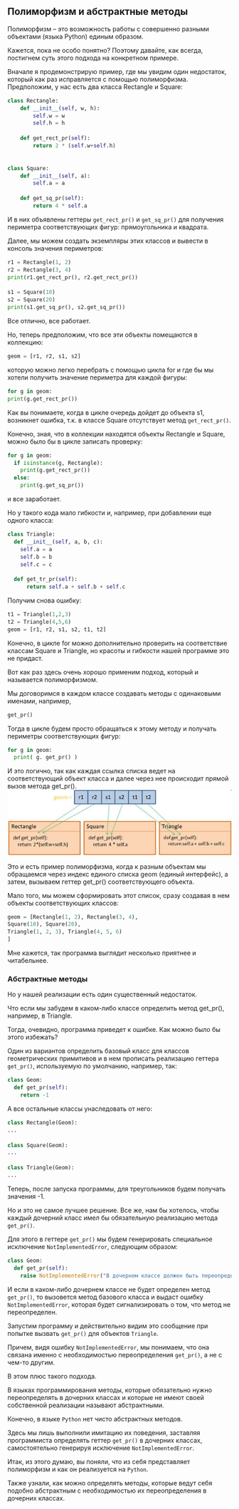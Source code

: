 ## Полиморфизм и абстрактные методы

Полиморфизм – это возможность работы с совершенно разными объектами (языка Python) единым образом.

Кажется, пока не особо понятно? Поэтому давайте, как всегда, постигнем суть этого подхода на конкретном примере.

Вначале я продемонстрирую пример, где мы увидим один недостаток, который как раз исправляется с помощью полиморфизма. Предположим, у нас есть два класса Rectangle и Square:

```python
class Rectangle:
    def __init__(self, w, h):
        self.w = w
        self.h = h

    def get_rect_pr(self):
        return 2 * (self.w+self.h)


class Square:
    def __init__(self, a):
        self.a = a

    def get_sq_pr(self):
        return 4 * self.a
```

И в них объявлены геттеры `get_rect_pr()` и `get_sq_pr()` для получения периметра соответствующих фигур: прямоугольника и квадрата. 

Далее, мы можем создать экземпляры этих классов и вывести в консоль значения периметров:

```python
r1 = Rectangle(1, 2)
r2 = Rectangle(3, 4)
print(r1.get_rect_pr(), r2.get_rect_pr())

s1 = Square(10)
s2 = Square(20)
print(s1.get_sq_pr(), s2.get_sq_pr())
```


Все отлично, все работает. 

Но, теперь предположим, что все эти объекты помещаются в коллекцию:
```python
geom = [r1, r2, s1, s2]
```
которую можно легко перебрать с помощью цикла for и где бы мы хотели получить значение периметра для каждой фигуры:

```python
for g in geom:
print(g.get_rect_pr())
```

Как вы понимаете, когда в цикле очередь дойдет до объекта s1, возникнет ошибка, т.к. в классе Square отсутствует метод `get_rect_pr()`. 

Конечно, зная, что в коллекции находятся объекты Rectangle и Square, можно было бы в цикле записать проверку:

```python
for g in geom:
  if isinstance(g, Rectangle):
    print(g.get_rect_pr())
  else:
    print(g.get_sq_pr())
```

и все заработает. 

Но у такого кода мало гибкости и, например, при добавлении еще одного класса:

```python
class Triangle:
  def __init__(self, a, b, c):
    self.a = a
    self.b = b
    self.c = c

  def get_tr_pr(self):
      return self.a + self.b + self.c
```
Получим снова ошибку:

```python
t1 = Triangle(1,2,3)
t2 = Triangle(4,5,6)
geom = [r1, r2, s1, s2, t1, t2]
```
Конечно, в цикле for можно дополнительно проверить на соответствие классам Square и Triangle, но красоты и гибкости нашей программе это не придаст. 

Вот как раз здесь очень хорошо применим подход, который и называется полиморфизмом. 

Мы договоримся в каждом классе создавать методы с одинаковыми именами, например,

```python
get_pr()
```
Тогда в цикле будем просто обращаться к этому методу и получать периметры соответствующих фигур:

```python
for g in geom:
  print( g. get_pr() )
```
И это логично, так как каждая ссылка списка ведет на соответствующий объект класса и далее через нее происходит прямой вызов метода get_pr(). 
![](img/image001.jpg)

Это и есть пример полиморфизма, когда к разным объектам мы обращаемся через индекс единого списка geom (единый интерфейс), а затем, вызываем геттер get_pr() соответствующего объекта.

Мало того, мы можем сформировать этот список, сразу создавая в нем объекты соответствующих классов:

```python
geom = [Rectangle(1, 2), Rectangle(3, 4),
Square(10), Square(20),
Triangle(1, 2, 3), Triangle(4, 5, 6)
]
```
Мне кажется, так программа выглядит несколько приятнее и читабельнее.

### Абстрактные методы

Но у нашей реализации есть один существенный недостаток. 

Что если мы забудем в каком-либо классе определить метод get_pr(), например, в Triangle. 

Тогда, очевидно, программа приведет к ошибке. Как можно было бы этого избежать? 

Один из вариантов определить базовый класс для классов геометрических примитивов и в нем прописать реализацию геттера `get_pr()`, используемую по умолчанию, например, так:

```python
class Geom:
  def get_pr(self):
    return -1
```
А все остальные классы унаследовать от него:

```python
class Rectangle(Geom):
...

class Square(Geom):
...

class Triangle(Geom):
...
```

Теперь, после запуска программы, для треугольников будем получать значения -1.

Но и это не самое лучшее решение.
Все же, нам бы хотелось, чтобы каждый дочерний класс имел бы обязательную реализацию метода `get_pr()`. 

Для этого в геттере `get_pr()` мы будем генерировать специальное исключение `NotImplementedError`, следующим образом:
```python
class Geom:
  def get_pr(self):
    raise NotImplementedError("В дочернем классе должен быть переопределен метод get_pr()")
```

И если в каком-либо дочернем классе не будет определен метод `get_pr()`, то вызовется метод базового класса и выдаст ошибку `NotImplementedError`, которая будет сигнализировать о том, что метод не переопределен.

Запустим программу и действительно видим это сообщение при попытке вызвать `get_pr()` для объектов `Triangle`. 

Причем, видя ошибку `NotImplementedError`, мы понимаем, что она связана именно с необходимостью переопределения `get_pr()`, а не с чем-то другим. 

В этом плюс такого подхода.

В языках программирования методы, которые обязательно нужно переопределять в дочерних классах и которые не имеют своей собственной реализации называют абстрактными. 

Конечно, в языке `Python` нет чисто абстрактных методов. 

Здесь мы лишь выполнили имитацию их поведения, заставляя программиста определять геттер `get_pr()` в дочерних классах, самостоятельно генерируя исключение `NotImplementedError`.

Итак, из этого думаю, вы поняли, что из себя представляет полиморфизм и как он реализуется на `Python`. 

Также узнали, как можно определять методы, которые ведут себя подобно абстрактным с необходимостью их переопределения в дочерних классах.
